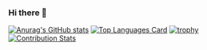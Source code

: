 ### Hi there 👋
[![Anurag's GitHub stats](https://github-readme-stats.vercel.app/api?username=hibiki-kudo&show_icons=true&count_private=true&theme=onedark&hide_border=true)](https://github.com/anuraghazra/github-readme-stats)
[![Top Languages Card](https://github-readme-stats.vercel.app/api/top-langs/?username=hibiki-kudo&count_private=true&layout=compact&langs_count=12&theme=onedark&hide_border=true)](https://github.com/anuraghazra/github-readme-stats)
[![trophy](https://github-profile-trophy.vercel.app/?username=hibiki-kudo&no-frame=true&theme=onedark)](https://github.com/ryo-ma/github-profile-trophy)
[![Contribution Stats](https://github-contribution-stats.vercel.app/api/?username=hibiki-kudo)](https://github.com/LordDashMe/github-contribution-stats/)

<!--
**hibiki-kudo/hibiki-kudo** is a ✨ _special_ ✨ repository because its `README.md` (this file) appears on your GitHub profile.

Here are some ideas to get you started:

- 🔭 I’m currently working on ...
- 🌱 I’m currently learning ...
- 👯 I’m looking to collaborate on ...
- 🤔 I’m looking for help with ...
- 💬 Ask me about ...
- 📫 How to reach me: ...
- 😄 Pronouns: ...
- ⚡ Fun fact: ...
-->
